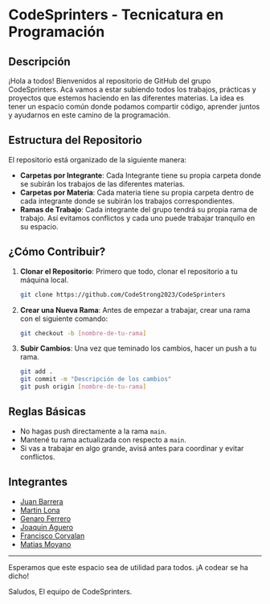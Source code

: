 # CodeSprinters - Tecnicatura en Programación

## Descripción

¡Hola a todos! Bienvenidos al repositorio de GitHub del grupo CodeSprinters. Acá vamos a estar subiendo todos los trabajos, prácticas y proyectos que estemos haciendo en las diferentes materias. La idea es tener un espacio común donde podamos compartir código, aprender juntos y ayudarnos en este camino de la programación.

## Estructura del Repositorio

El repositorio está organizado de la siguiente manera:
- **Carpetas por Integrante**: Cada Integrante tiene su propia carpeta donde se subirán los trabajos de las diferentes materias.
- **Carpetas por Materia**: Cada materia tiene su propia carpeta dentro de cada integrante donde se subirán los trabajos correspondientes.
- **Ramas de Trabajo**: Cada integrante del grupo tendrá su propia rama de trabajo. Así evitamos conflictos y cada uno puede trabajar tranquilo en su espacio.

## ¿Cómo Contribuir?

1. **Clonar el Repositorio**: Primero que todo, clonar el repositorio a tu máquina local.
    ```bash
    git clone https://github.com/CodeStrong2023/CodeSprinters
    ```
  
2. **Crear una Nueva Rama**: Antes de empezar a trabajar, crear una rama con el siguiente comando:
    ```bash
    git checkout -b [nombre-de-tu-rama]
    ```
  
3. **Subir Cambios**: Una vez que teminado los cambios, hacer un push a tu rama.
    ```bash
    git add .
    git commit -m "Descripción de los cambios"
    git push origin [nombre-de-tu-rama]
    ```

## Reglas Básicas

- No hagas push directamente a la rama `main`.
- Mantené tu rama actualizada con respecto a `main`.
- Si vas a trabajar en algo grande, avisá antes para coordinar y evitar conflictos.

## Integrantes

- [Juan Barrera](https://github.com/Juanbarrera12)
- [Martin Lona](https://github.com/martinlona)
- [Genaro Ferrero](https://github.com/GENAROENZO)
- [Joaquin Aguero](https://github.com/aguero101)
- [Francisco Corvalan](https://github.com/Francorvalan1212)
- [Matias Moyano](https://github.com/matiasnmoyano)

---

Esperamos que este espacio sea de utilidad para todos. ¡A codear se ha dicho!

Saludos,
El equipo de CodeSprinters.
